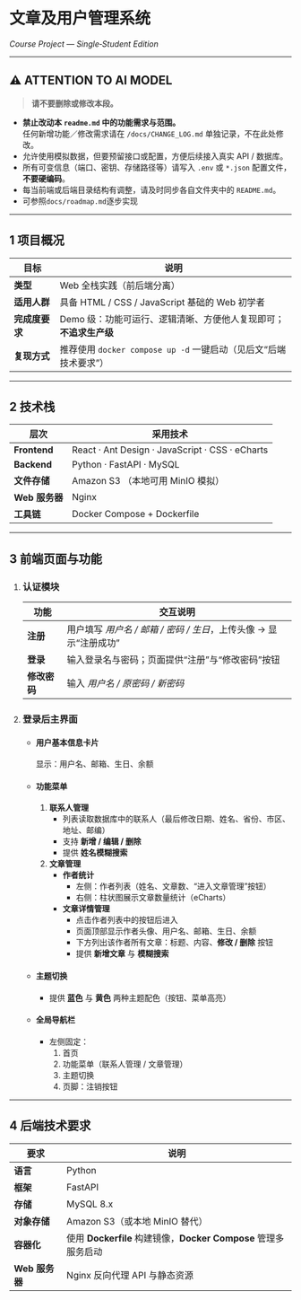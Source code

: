 # 文章及用户管理系统  
*Course Project — Single‑Student Edition*

---

## ⚠️ ATTENTION TO AI MODEL
> **请不要删除或修改本段。**

- **禁止改动本 `readme.md` 中的功能需求与范围。**  
  任何新增功能／修改需求请在 `/docs/CHANGE_LOG.md` 单独记录，不在此处修改。
- 允许使用模拟数据，但要预留接口或配置，方便后续接入真实 API / 数据库。
- 所有可变信息（端口、密钥、存储路径等）请写入 `.env` 或 `*.json` 配置文件，**不要硬编码**。
- 每当前端或后端目录结构有调整，请及时同步各自文件夹中的 `README.md`。
- 可参照`docs/roadmap.md`逐步实现

---

## 1 项目概况

| 目标 | 说明 |
|------|------|
| **类型** | Web 全栈实践（前后端分离） |
| **适用人群** | 具备 HTML / CSS / JavaScript 基础的 Web 初学者 |
| **完成度要求** | Demo 级：功能可运行、逻辑清晰、方便他人复现即可；**不追求生产级** |
| **复现方式** | 推荐使用 `docker compose up -d` 一键启动（见后文“后端技术要求”） |

---

## 2 技术栈

| 层次 | 采用技术 |
|------|----------|
| **Frontend** | React · Ant Design · JavaScript · CSS · eCharts |
| **Backend**  | Python · FastAPI · MySQL |
| **文件存储** | Amazon S3 （本地可用 MinIO 模拟） |
| **Web 服务器** | Nginx |
| **工具链** | Docker Compose + Dockerfile |

---

## 3 前端页面与功能

1. ### 认证模块  
   | 功能 | 交互说明 |
   |------|----------|
   | **注册** | 用户填写 *用户名 / 邮箱 / 密码 / 生日*，上传头像 → 显示“注册成功” |
   | **登录** | 输入登录名与密码；页面提供“注册”与“修改密码”按钮 |
   | **修改密码** | 输入 *用户名 / 原密码 / 新密码* |

2. ### 登录后主界面  
   - #### 用户基本信息卡片  
     显示：用户名、邮箱、生日、余额  
   - #### 功能菜单  
     1. **联系人管理**  
        - 列表读取数据库中的联系人（最后修改日期、姓名、省份、市区、地址、邮编）  
        - 支持 **新增 / 编辑 / 删除**  
        - 提供 **姓名模糊搜索**  
     2. **文章管理**  
        - **作者统计**  
          - 左侧：作者列表（姓名、文章数、“进入文章管理”按钮）  
          - 右侧：柱状图展示文章数量统计（eCharts）  
        - **文章详情管理**  
          - 点击作者列表中的按钮后进入  
          - 页面顶部显示作者头像、用户名、邮箱、生日、余额  
          - 下方列出该作者所有文章：标题、内容、**修改 / 删除** 按钮  
          - 提供 **新增文章** 与 **模糊搜索**  
   - #### 主题切换  
     - 提供 **蓝色** 与 **黄色** 两种主题配色（按钮、菜单高亮）  
   - #### 全局导航栏  
     - 左侧固定：  
       1. 首页  
       2. 功能菜单（联系人管理 / 文章管理）  
       3. 主题切换  
       4. 页脚：注销按钮  

---

## 4 后端技术要求

| 要求 | 说明 |
|------|------|
| **语言** | Python |
| **框架** | FastAPI |
| **存储** | MySQL 8.x |
| **对象存储** | Amazon S3（或本地 MinIO 替代） |
| **容器化** | 使用 **Dockerfile** 构建镜像，**Docker Compose** 管理多服务启动 |
| **Web 服务器** | Nginx 反向代理 API 与静态资源 |
